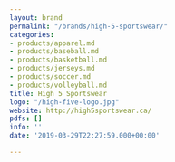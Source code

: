 ```yaml
---
layout: brand
permalink: "/brands/high-5-sportswear/"
categories:
- products/apparel.md
- products/baseball.md
- products/basketball.md
- products/jerseys.md
- products/soccer.md
- products/volleyball.md
title: High 5 Sportswear
logo: "/high-five-logo.jpg"
website: http://high5sportswear.ca/
pdfs: []
info: ''
date: '2019-03-29T22:27:59.000+00:00'

---
```

